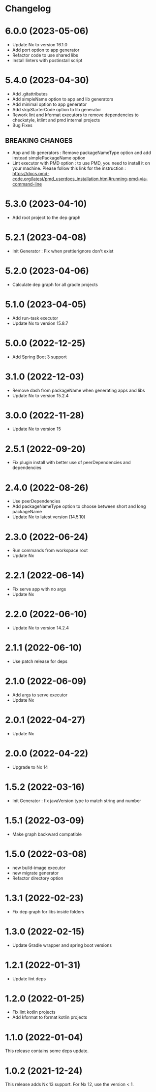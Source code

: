 # Changelog

# 6.0.0 (2023-05-06)

- Update Nx to version 16.1.0
- Add port option to app generator
- Refactor code to use shared libs
- Install linters with postinstall script

# 5.4.0 (2023-04-30)

- Add .gitattributes
- Add simpleName option to app and lib generators
- Add minimal option to app generator
- Add skipStarterCode option to lib generator
- Rework lint and kformat executors to remove dependencies to checkstyle, ktlint and pmd internal projects
- Bug Fixes

## BREAKING CHANGES

- App and lib generators : Remove packageNameType option and add instead simplePackageName option
- Lint executor with PMD option : to use PMD, you need to install it on your machine. Please follow this link for the instruction : https://docs.pmd-code.org/latest/pmd_userdocs_installation.html#running-pmd-via-command-line

# 5.3.0 (2023-04-10)

- Add root project to the dep graph

# 5.2.1 (2023-04-08)

- Init Generator : Fix when prettierignore don't exist

# 5.2.0 (2023-04-06)

- Calculate dep graph for all gradle projects

# 5.1.0 (2023-04-05)

- Add run-task executor
- Update Nx to version 15.8.7

# 5.0.0 (2022-12-25)

- Add Spring Boot 3 support

# 3.1.0 (2022-12-03)

- Remove dash from packageName when generating apps and libs
- Update Nx to version 15.2.4

# 3.0.0 (2022-11-28)

- Update Nx to version 15

# 2.5.1 (2022-09-20)

- Fix plugin install with better use of peerDependencies and dependencies

# 2.4.0 (2022-08-26)

- Use peerDependencies
- Add packageNameType option to choose between short and long packageName
- Update Nx to latest version (14.5.10)

# 2.3.0 (2022-06-24)

- Run commands from workspace root
- Update Nx

# 2.2.1 (2022-06-14)

- Fix serve app with no args
- Update Nx

# 2.2.0 (2022-06-10)

- Update Nx to version 14.2.4

# 2.1.1 (2022-06-10)

- Use patch release for deps

# 2.1.0 (2022-06-09)

- Add args to serve executor
- Update Nx

# 2.0.1 (2022-04-27)

- Update Nx

# 2.0.0 (2022-04-22)

- Upgrade to Nx 14

# 1.5.2 (2022-03-16)

- Init Generator : fix javaVersion type to match string and number

# 1.5.1 (2022-03-09)

- Make graph backward compatible

# 1.5.0 (2022-03-08)

- new build-image executor
- new migrate generator
- Refactor directory option

# 1.3.1 (2022-02-23)

- Fix dep graph for libs inside folders

# 1.3.0 (2022-02-15)

- Update Gradle wrapper and spring boot versions

# 1.2.1 (2022-01-31)

- Update lint deps

# 1.2.0 (2022-01-25)

- Fix lint kotlin projects
- Add kformat to format kotlin projects

# 1.1.0 (2022-01-04)

This release contains some deps update.

# 1.0.2 (2021-12-24)

This release adds Nx 13 support.
For Nx 12, use the version < 1.
